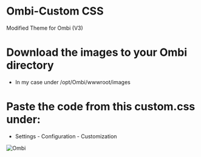 # Ombi-Custom CSS

Modified Theme for Ombi (V3)

# Download the images to your Ombi directory 

* In my case under /opt/Ombi/wwwroot/images

# Paste the code from this custom.css under:

* Settings - Configuration - Customization

![Ombi](https://user-images.githubusercontent.com/32961904/54137742-79855680-441e-11e9-857c-1a832fb7d1c9.png)


